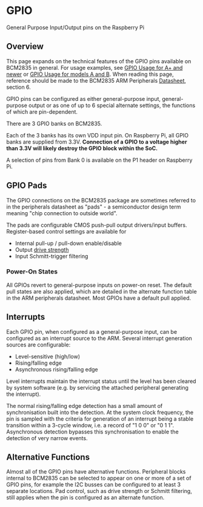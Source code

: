 # GPIO

General Purpose Input/Output pins on the Raspberry Pi

## Overview

This page expands on the technical features of the GPIO pins available on BCM2835 in general. For usage examples, see [GPIO Usage for A+ and newer](../../../usage/gpio-plus-and-raspi2/README.md) or [GPIO Usage for models A and B](../../../usage/gpio/README.md). When reading this page, reference should be made to the BCM2835 ARM Peripherals [Datasheet](../bcm2835/README.md), section 6.

GPIO pins can be configured as either general-purpose input, general-purpose output or as one of up to 6 special alternate settings, the functions of which are pin-dependent.

There are 3 GPIO banks on BCM2835.

Each of the 3 banks has its own VDD input pin. On Raspberry Pi, all GPIO banks are supplied from 3.3V. **Connection of a GPIO to a voltage higher than 3.3V will likely destroy the GPIO block within the SoC.**

A selection of pins from Bank 0 is available on the P1 header on Raspberry Pi.

## GPIO Pads

The GPIO connections on the BCM2835 package are sometimes referred to in the peripherals datasheet as "pads" - a semiconductor design term meaning "chip connection to outside world".

The pads are configurable CMOS push-pull output drivers/input buffers. Register-based control settings are available for

- Internal pull-up / pull-down enable/disable
- Output [drive strength](http://www.scribd.com/doc/101830961/GPIO-Pads-Control2)
- Input Schmitt-trigger filtering

### Power-On States

All GPIOs revert to general-purpose inputs on power-on reset. The default pull states are also applied, which are detailed in the alternate function table in the ARM peripherals datasheet. Most GPIOs have a default pull applied.

## Interrupts

Each GPIO pin, when configured as a general-purpose input, can be configured as an interrupt source to the ARM. Several interrupt generation sources are configurable:

- Level-sensitive (high/low)
- Rising/falling edge
- Asynchronous rising/falling edge

Level interrupts maintain the interrupt status until the level has been cleared by system software (e.g. by servicing the attached peripheral generating the interrupt).

The normal rising/falling edge detection has a small amount of synchronisation built into the detection. At the system clock frequency, the pin is sampled with the criteria for generation of an interrupt being a stable transition within a 3-cycle window, i.e. a record of "1 0 0" or "0 1 1". Asynchronous detection bypasses this synchronisation to enable the detection of very narrow events.

## Alternative Functions

Almost all of the GPIO pins have alternative functions. Peripheral blocks internal to BCM2835 can be selected to appear on one or more of a set of GPIO pins, for example the I2C busses can be configured to at least 3 separate locations. Pad control, such as drive strength or Schmitt filtering, still applies when the pin is configured as an alternate function.


